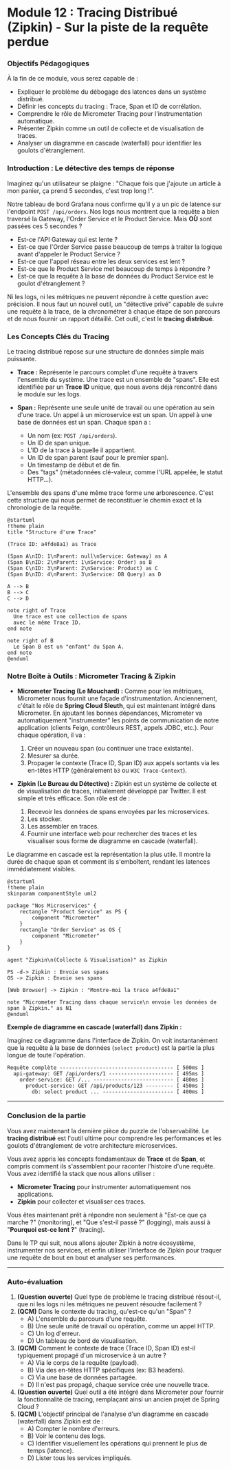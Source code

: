 # Module 12 : Tracing Distribué (Zipkin) - Sur la piste de la requête perdue

### Objectifs Pédagogiques

À la fin de ce module, vous serez capable de :
*   Expliquer le problème du débogage des latences dans un système distribué.
*   Définir les concepts du tracing : Trace, Span et ID de corrélation.
*   Comprendre le rôle de Micrometer Tracing pour l'instrumentation automatique.
*   Présenter Zipkin comme un outil de collecte et de visualisation de traces.
*   Analyser un diagramme en cascade (waterfall) pour identifier les goulots d'étranglement.

### Introduction : Le détective des temps de réponse

Imaginez qu'un utilisateur se plaigne : "Chaque fois que j'ajoute un article à mon panier, ça prend 5 secondes, c'est trop long !".

Notre tableau de bord Grafana nous confirme qu'il y a un pic de latence sur l'endpoint `POST /api/orders`. Nos logs nous montrent que la requête a bien traversé la Gateway, l'Order Service et le Product Service. Mais **OÙ** sont passées ces 5 secondes ?
*   Est-ce l'API Gateway qui est lente ?
*   Est-ce que l'Order Service passe beaucoup de temps à traiter la logique avant d'appeler le Product Service ?
*   Est-ce que l'appel réseau entre les deux services est lent ?
*   Est-ce que le Product Service met beaucoup de temps à répondre ?
*   Est-ce que la requête à la base de données du Product Service est le goulot d'étranglement ?

Ni les logs, ni les métriques ne peuvent répondre à cette question avec précision. Il nous faut un nouvel outil, un "détective privé" capable de suivre une requête à la trace, de la chronométrer à chaque étape de son parcours et de nous fournir un rapport détaillé. Cet outil, c'est le **tracing distribué**.

### Les Concepts Clés du Tracing

Le tracing distribué repose sur une structure de données simple mais puissante.

*   **Trace :** Représente le parcours complet d'une requête à travers l'ensemble du système. Une trace est un ensemble de "spans". Elle est identifiée par un **Trace ID** unique, que nous avons déjà rencontré dans le module sur les logs.

*   **Span :** Représente une seule unité de travail ou une opération au sein d'une trace. Un appel à un microservice est un span. Un appel à une base de données est un span. Chaque span a :
    *   Un nom (ex: `POST /api/orders`).
    *   Un ID de span unique.
    *   L'ID de la trace à laquelle il appartient.
    *   Un ID de span parent (sauf pour le premier span).
    *   Un timestamp de début et de fin.
    *   Des "tags" (métadonnées clé-valeur, comme l'URL appelée, le statut HTTP...).

L'ensemble des spans d'une même trace forme une arborescence. C'est cette structure qui nous permet de reconstituer le chemin exact et la chronologie de la requête.

```plantuml
@startuml
!theme plain
title "Structure d'une Trace"

(Trace ID: a4fde8a1) as Trace

(Span A\nID: 1\nParent: null\nService: Gateway) as A
(Span B\nID: 2\nParent: 1\nService: Order) as B
(Span C\nID: 3\nParent: 2\nService: Product) as C
(Span D\nID: 4\nParent: 3\nService: DB Query) as D

A --> B
B --> C
C --> D

note right of Trace
  Une trace est une collection de spans
  avec le même Trace ID.
end note

note right of B
  Le Span B est un "enfant" du Span A.
end note
@enduml
```

### Notre Boîte à Outils : Micrometer Tracing & Zipkin

*   **Micrometer Tracing (Le Mouchard) :** Comme pour les métriques, Micrometer nous fournit une façade d'instrumentation. Anciennement, c'était le rôle de **Spring Cloud Sleuth**, qui est maintenant intégré dans Micrometer. En ajoutant les bonnes dépendances, Micrometer va automatiquement "instrumenter" les points de communication de notre application (clients Feign, contrôleurs REST, appels JDBC, etc.). Pour chaque opération, il va :
    1.  Créer un nouveau span (ou continuer une trace existante).
    2.  Mesurer sa durée.
    3.  Propager le contexte (Trace ID, Span ID) aux appels sortants via les en-têtes HTTP (généralement `b3` ou `W3C Trace-Context`).

*   **Zipkin (Le Bureau du Détective) :** Zipkin est un système de collecte et de visualisation de traces, initialement développé par Twitter. Il est simple et très efficace. Son rôle est de :
    1.  Recevoir les données de spans envoyées par les microservices.
    2.  Les stocker.
    3.  Les assembler en traces.
    4.  Fournir une interface web pour rechercher des traces et les visualiser sous forme de diagramme en cascade (waterfall).

Le diagramme en cascade est la représentation la plus utile. Il montre la durée de chaque span et comment ils s'emboîtent, rendant les latences immédiatement visibles.

```plantuml
@startuml
!theme plain
skinparam componentStyle uml2

package "Nos Microservices" {
    rectangle "Product Service" as PS {
        component "Micrometer"
    }
    rectangle "Order Service" as OS {
        component "Micrometer"
    }
}

agent "Zipkin\n(Collecte & Visualisation)" as Zipkin

PS -d-> Zipkin : Envoie ses spans
OS -> Zipkin : Envoie ses spans

[Web Browser] -> Zipkin : "Montre-moi la trace a4fde8a1"

note "Micrometer Tracing dans chaque service\n envoie les données de span à Zipkin." as N1
@enduml
```
**Exemple de diagramme en cascade (waterfall) dans Zipkin :**

Imaginez ce diagramme dans l'interface de Zipkin. On voit instantanément que la requête à la base de données (`select product`) est la partie la plus longue de toute l'opération.

```
Requête complète ------------------------------------- [ 500ms ]
  api-gateway: GET /api/orders/1 --------------------- [ 495ms ]
    order-service: GET /... -------------------------- [ 480ms ]
      product-service: GET /api/products/123 --------- [ 450ms ]
        db: select product ... ----------------------- [ 400ms ]
```

---

### Conclusion de la partie

Vous avez maintenant la dernière pièce du puzzle de l'observabilité. Le **tracing distribué** est l'outil ultime pour comprendre les performances et les goulots d'étranglement de votre architecture microservices.

Vous avez appris les concepts fondamentaux de **Trace** et de **Span**, et compris comment ils s'assemblent pour raconter l'histoire d'une requête. Vous avez identifié la stack que nous allons utiliser :
*   **Micrometer Tracing** pour instrumenter automatiquement nos applications.
*   **Zipkin** pour collecter et visualiser ces traces.

Vous êtes maintenant prêt à répondre non seulement à "Est-ce que ça marche ?" (monitoring), et "Que s'est-il passé ?" (logging), mais aussi à "**Pourquoi est-ce lent ?**" (tracing).

Dans le TP qui suit, nous allons ajouter Zipkin à notre écosystème, instrumenter nos services, et enfin utiliser l'interface de Zipkin pour traquer une requête de bout en bout et analyser ses performances.

---

### Auto-évaluation

1.  **(Question ouverte)** Quel type de problème le tracing distribué résout-il, que ni les logs ni les métriques ne peuvent résoudre facilement ?
2.  **(QCM)** Dans le contexte du tracing, qu'est-ce qu'un "Span" ?
    *   A) L'ensemble du parcours d'une requête.
    *   B) Une seule unité de travail ou opération, comme un appel HTTP.
    *   C) Un log d'erreur.
    *   D) Un tableau de bord de visualisation.
3.  **(QCM)** Comment le contexte de trace (Trace ID, Span ID) est-il typiquement propagé d'un microservice à un autre ?
    *   A) Via le corps de la requête (payload).
    *   B) Via des en-têtes HTTP spécifiques (ex: B3 headers).
    *   C) Via une base de données partagée.
    *   D) Il n'est pas propagé, chaque service crée une nouvelle trace.
4.  **(Question ouverte)** Quel outil a été intégré dans Micrometer pour fournir la fonctionnalité de tracing, remplaçant ainsi un ancien projet de Spring Cloud ?
5.  **(QCM)** L'objectif principal de l'analyse d'un diagramme en cascade (waterfall) dans Zipkin est de :
    *   A) Compter le nombre d'erreurs.
    *   B) Voir le contenu des logs.
    *   C) Identifier visuellement les opérations qui prennent le plus de temps (latence).
    *   D) Lister tous les services impliqués.